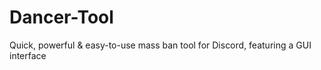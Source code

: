 # Dancer-Tool
Quick, powerful &amp; easy-to-use mass ban tool for Discord, featuring a GUI interface
